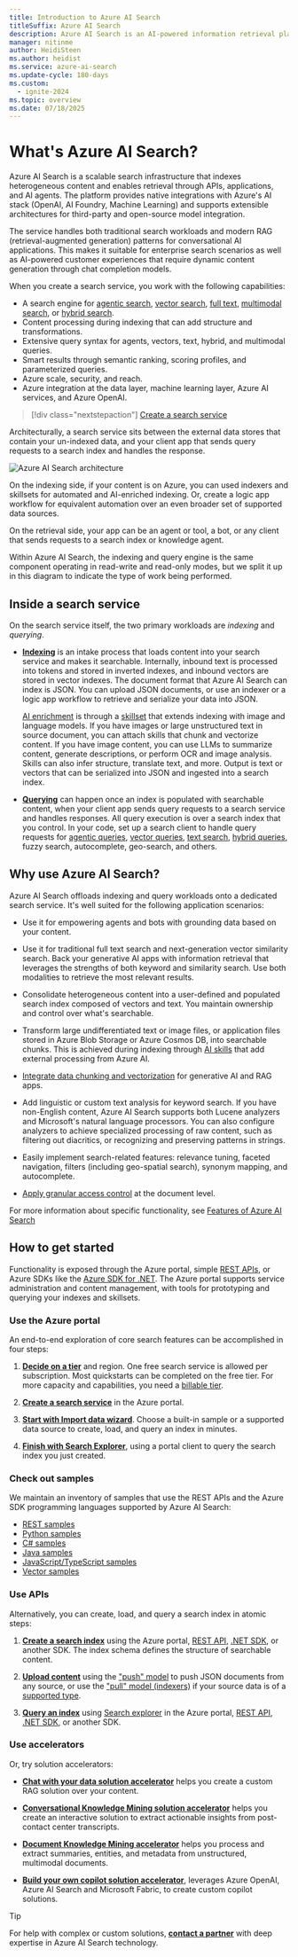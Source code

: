 ```yaml
---
title: Introduction to Azure AI Search
titleSuffix: Azure AI Search
description: Azure AI Search is an AI-powered information retrieval platform, helps developers build rich search experiences and generative AI apps that combine large language models with enterprise data.
manager: nitinme
author: HeidiSteen
ms.author: heidist
ms.service: azure-ai-search
ms.update-cycle: 180-days
ms.custom:
  - ignite-2024
ms.topic: overview
ms.date: 07/18/2025
---
```


# What's Azure AI Search?

Azure AI Search is a scalable search infrastructure that indexes heterogeneous content and enables retrieval through APIs, applications, and AI agents. The platform provides native integrations with Azure's AI stack (OpenAI, AI Foundry, Machine Learning) and supports extensible architectures for third-party and open-source model integration.

The service handles both traditional search workloads and modern RAG (retrieval-augmented generation) patterns for conversational AI applications. This makes it suitable for enterprise search scenarios as well as AI-powered customer experiences that require dynamic content generation through chat completion models.

<!-- Azure AI Search ([formerly known as "Azure Cognitive Search"](whats-new.md#new-service-name)) is an enterprise-ready information retrieval system for your heterogeneous content that you ingest into a search index, and surface to users through queries and apps. It comes with a comprehensive set of advanced search technologies, built for high-performance applications at any scale.

Azure AI Search is the recommended retrieval system for building agent-to-agent (A2A) and RAG-based applications on Azure, with native LLM integrations between Azure OpenAI in Azure AI Foundry Models and Azure Machine Learning, with mechanisms for integrating third-party and open-source models and processes.

Azure AI Search can be used for both traditional search as well as modern information retrieval. Common use cases include catalog or document search, information discovery (data exploration), and  retrieval-augmented generation (RAG) for conversational search.  
 -->

<!-- Azure AI Search is a knowledge retrieval platform that consolidates and organizes information across different types of content. You add your content to a search index. Users, agents, and bots retrieve your content through queries and apps.
Indexing and query workloads support native integration with AI models from Azure OpenAI, Azure AI Foundry, and Azure Machine Learning. By leveraging an extensibility layer, you can connect workloads to third-party and open-source AI models and tools.

You can use Azure AI Search for regular search needs (like searching through catalogs or documents) or for AI-powered search that can have conversations with users and generate answers based on your content. -->

When you create a search service, you work with the following capabilities:

+ A search engine for [agentic search](search-agentic-retrieval-concept.md), [vector search](vector-search-overview.md), [full text](search-lucene-query-architecture.md), [multimodal search](multimodal-search-overview.md), or [hybrid search](hybrid-search-overview.md).
+ Content processing during indexing that can add structure and transformations.
+ Extensive query syntax for agents, vectors, text, hybrid, and multimodal queries.
+ Smart results through semantic ranking, scoring profiles, and parameterized queries.
+ Azure scale, security, and reach.
+ Azure integration at the data layer, machine learning layer, Azure AI services, and Azure OpenAI.

> [!div class="nextstepaction"]
> [Create a search service](search-create-service-portal.md)

Architecturally, a search service sits between the external data stores that contain your un-indexed data, and your client app that sends query requests to a search index and handles the response.

![Azure AI Search architecture](media/search-what-is-azure-search/azure-search.svg "Azure AI Search architecture")

On the indexing side, if your content is on Azure, you can used indexers and skillsets for automated and AI-enriched indexing. Or, create a logic app workflow for equivalent automation over an even broader set of supported data sources. 

On the retrieval side, your app can be an agent or tool, a bot, or any client that sends requests to a search index or knowledge agent.

Within Azure AI Search, the indexing and query engine is the same component operating in read-write and read-only modes, but we split it up in this diagram to indicate the type of work being performed.

## Inside a search service

On the search service itself, the two primary workloads are *indexing* and *querying*. 

+ [**Indexing**](search-what-is-an-index.md) is an intake process that loads content into your search service and makes it searchable. Internally, inbound text is processed into tokens and stored in inverted indexes, and inbound vectors are stored in vector indexes. The document format that Azure AI Search can index is JSON. You can upload JSON documents, or use an indexer or a logic app workflow to retrieve and serialize your data into JSON. 

  [AI enrichment](cognitive-search-concept-intro.md) is through a [skillset](cognitive-search-working-with-skillsets.md) that extends indexing with image and language models. If you have images or large unstructured text in source document, you can attach skills that chunk and vectorize content. If you have image content, you can use LLMs to summarize content, generate descriptions, or perform OCR and image analysis. Skills can also infer structure, translate text, and more. Output is text or vectors that can be serialized into JSON and ingested into a search index.

+ [**Querying**](search-query-overview.md) can happen once an index is populated with searchable content, when your client app sends query requests to a search service and handles responses. All query execution is over a search index that you control. In your code, set up a search client to handle query requests for [agentic queries](search-agentic-retrieval-how-to-retrieve.md), [vector queries](vector-search-how-to-query.md), [text search](search-query-create.md), [hybrid queries](hybrid-search-how-to-query.md), fuzzy search, autocomplete, geo-search, and others.

## Why use Azure AI Search?

Azure AI Search offloads indexing and query workloads onto a dedicated search service. It's well suited for the following application scenarios:

+ Use it for empowering agents and bots with grounding data based on your content.

+ Use it for traditional full text search and next-generation vector similarity search. Back your generative AI apps with information retrieval that leverages the strengths of both keyword and similarity search. Use both modalities to retrieve the most relevant results.

+ Consolidate heterogeneous content into a user-defined and populated search index composed of vectors and text. You maintain ownership and control over what's searchable.

+ Transform large undifferentiated text or image files, or application files stored in Azure Blob Storage or Azure Cosmos DB, into searchable chunks. This is achieved during indexing through [AI skills](cognitive-search-concept-intro.md) that add external processing from Azure AI.

+ [Integrate data chunking and vectorization](vector-search-integrated-vectorization.md) for generative AI and RAG apps.

+ Add linguistic or custom text analysis for keyword search. If you have non-English content, Azure AI Search supports both Lucene analyzers and Microsoft's natural language processors. You can also configure analyzers to achieve specialized processing of raw content, such as filtering out diacritics, or recognizing and preserving patterns in strings.

+ Easily implement search-related features: relevance tuning, faceted navigation, filters (including geo-spatial search), synonym mapping, and autocomplete.

+ [Apply granular access control](https://techcommunity.microsoft.com/t5/azure-ai-services-blog/access-control-in-generative-ai-applications-with-azure/ba-p/3956408) at the document level.

For more information about specific functionality, see [Features of Azure AI Search](search-features-list.md)

## How to get started

Functionality is exposed through the Azure portal, simple [REST APIs](/rest/api/searchservice/), or Azure SDKs like the [Azure SDK for .NET](search-howto-dotnet-sdk.md). The Azure portal supports service administration and content management, with tools for prototyping and querying your indexes and skillsets. 

### Use the Azure portal

An end-to-end exploration of core search features can be accomplished in four steps:

1. [**Decide on a tier**](search-sku-tier.md) and region. One free search service is allowed per subscription. Most quickstarts can be completed on the free tier. For more capacity and capabilities, you need a [billable tier](https://azure.microsoft.com/pricing/details/search/).

1. [**Create a search service**](search-create-service-portal.md) in the Azure portal.

1. [**Start with Import data wizard**](search-get-started-portal.md). Choose a built-in sample or a supported data source to create, load, and query an index in minutes. 

1. [**Finish with Search Explorer**](search-explorer.md), using a portal client to query the search index you just created.

### Check out samples

We maintain an inventory of samples that use the REST APIs and the Azure SDK programming languages supported by Azure AI Search:

+ [REST samples](/azure/search/samples-rest)
+ [Python samples](/azure/search/samples-python)
+ [C# samples](/azure/search/samples-dotnet)
+ [Java samples](/azure/search/samples-java)
+ [JavaScript/TypeScript samples](/azure/search/samples-javascript)
+ [Vector samples](https://github.com/Azure/azure-search-vector-samples)

### Use APIs

Alternatively, you can create, load, and query a search index in atomic steps:

1. [**Create a search index**](search-what-is-an-index.md) using the Azure portal, [REST API](/rest/api/searchservice/indexes/create), [.NET SDK](search-howto-dotnet-sdk.md), or another SDK. The index schema defines the structure of searchable content.

1. [**Upload content**](search-what-is-data-import.md) using the ["push" model](tutorial-optimize-indexing-push-api.md) to push JSON documents from any source, or use the ["pull" model (indexers)](search-indexer-overview.md) if your source data is of a [supported type](search-indexer-overview.md#supported-data-sources).

1. [**Query an index**](search-query-overview.md) using [Search explorer](search-explorer.md) in the Azure portal, [REST API](search-get-started-text.md), [.NET SDK](/dotnet/api/azure.search.documents.searchclient.search), or another SDK.

### Use accelerators

Or, try solution accelerators:

+ [**Chat with your data solution accelerator**](https://github.com/Azure-Samples/chat-with-your-data-solution-accelerator) helps you create a custom RAG solution over your content.

+ [**Conversational Knowledge Mining solution accelerator**](https://github.com/microsoft/Customer-Service-Conversational-Insights-with-Azure-OpenAI-Services) helps you create an interactive solution to extract actionable insights from post-contact center transcripts.

+ [**Document Knowledge Mining accelerator**](https://github.com/microsoft/Document-Knowledge-Mining-Solution-Accelerator) helps you process and extract summaries, entities, and metadata from unstructured, multimodal documents.

+ [**Build your own copilot solution accelerator**](https://github.com/microsoft/Build-your-own-copilot-Solution-Accelerator), leverages Azure OpenAI, Azure AI Search and Microsoft Fabric, to create custom copilot solutions.

<!--   + [Generic copilot](https://github.com/microsoft/Generic-Build-your-own-copilot-Solution-Accelerator) helps you build your own copilot to identify relevant documents, summarize unstructured information, and generate Word document templates using your own data.

  + [Client Advisor](https://github.com/microsoft/Build-your-own-copilot-Solution-Accelerator) all-in-one custom copilot empowers Client Advisor to harness the power of generative AI across both structured and unstructured data. Help our customers to optimize daily tasks and foster better interactions with more clients

  + [Research Assistant](https://github.com/microsoft/Build-your-own-copilot-Solution-Accelerator) helps build your own AI Assistant to identify relevant documents, summarize and categorize vast amounts of unstructured information, and accelerate the overall document review and content generation.
 -->
> [!TIP]
> For help with complex or custom solutions, [**contact a partner**](https://partner.microsoft.com/partnership/find-a-partner) with deep expertise in Azure AI Search technology.

<!-- ## Compare search options

Customers often ask how Azure AI Search compares with other search-related solutions. The following table summarizes key differences.

| Compared to | Key differences |
|-------------|-----------------|
| Microsoft Search | [Microsoft Search](/microsoftsearch/overview-microsoft-search) is for Microsoft 365 authenticated users who need to query over content in SharePoint. Azure AI Search pulls in content across Azure and any JSON dataset. |
|Bing | [Bing APIs](/bing/search-apis/bing-web-search/bing-api-comparison) query the indexes on Bing.com for matching terms. Azure AI Search searches over indexes populated with your content. You control data ingestion and the schema. |
|Database search | Azure SQL has [full text search](/sql/relational-databases/search/full-text-search) and [vector search](/samples/azure-samples/azure-sql-db-openai/azure-sql-db-openai/). Azure Cosmos DB also has [text search](/azure/cosmos-db/nosql/query/) and [vector search](/azure/cosmos-db/vector-database). Azure AI Search becomes an attractive alternative when you need features like relevance tuning, or content from heterogeneous sources. Resource utilization is another inflection point. Indexing and queries are computationally intensive. Offloading search from the DBMS preserves system resources for transaction processing. |
|Dedicated search solution | Assuming you've decided on dedicated search with full spectrum functionality, a final categorical comparison is between search technologies. Among cloud providers, Azure AI Search is strongest for vector, keyword, and hybrid workloads over content on Azure, for apps that rely primarily on search for both information retrieval and content navigation. |

Key strengths include:

+ Support for vector and nonvector (text) indexing and queries. With vector similarity search, you can find information that’s semantically similar to search queries, even if the search terms aren’t exact matches. Use hybrid search to combine the strengths of keyword and vector search.
+ Ranking and relevance tuning through semantic ranking and scoring profiles. You can also leverage query syntax that supports term boosting and field prioritization.
+ Azure data integration (crawlers) at the indexing layer.
+ Azure AI integration for transformations that make content text and vector searchable.
+ Microsoft Entra security for trusted connections, and Azure Private Link for private connections in no-internet scenarios.
+ [Full search experience](search-features-list.md): Linguistic and custom text analysis in 56 languages. Faceting, autocomplete queries and suggested results, and synonyms.
+ Azure scale, reliability, and global reach. -->
